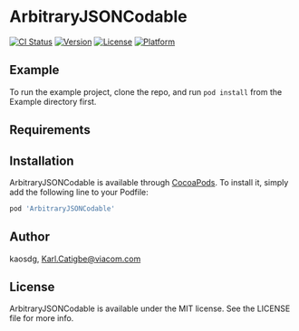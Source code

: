 # ArbitraryJSONCodable

[![CI Status](http://img.shields.io/travis/kaosdg/ArbitraryJSONCodable.svg?style=flat)](https://travis-ci.org/kaosdg/ArbitraryJSONCodable)
[![Version](https://img.shields.io/cocoapods/v/ArbitraryJSONCodable.svg?style=flat)](http://cocoapods.org/pods/ArbitraryJSONCodable)
[![License](https://img.shields.io/cocoapods/l/ArbitraryJSONCodable.svg?style=flat)](http://cocoapods.org/pods/ArbitraryJSONCodable)
[![Platform](https://img.shields.io/cocoapods/p/ArbitraryJSONCodable.svg?style=flat)](http://cocoapods.org/pods/ArbitraryJSONCodable)

## Example

To run the example project, clone the repo, and run `pod install` from the Example directory first.

## Requirements

## Installation

ArbitraryJSONCodable is available through [CocoaPods](http://cocoapods.org). To install
it, simply add the following line to your Podfile:

```ruby
pod 'ArbitraryJSONCodable'
```

## Author

kaosdg, Karl.Catigbe@viacom.com

## License

ArbitraryJSONCodable is available under the MIT license. See the LICENSE file for more info.
